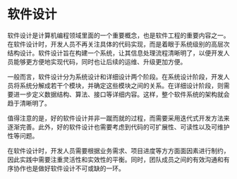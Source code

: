 # 软件设计
软件设计是计算机编程领域里面的一个重要概念，也是软件工程的重要内容之一。在软件设计时，开发人员不再关注具体的代码实现，而是着眼于系统级别的高层次结构设计。软件设计旨在构建一个系统，让其信息处理流程清晰明了，以便开发人员能够更方便地实现代码，同时也让后续的运维、升级更加方便。

一般而言，软件设计分为系统设计和详细设计两个阶段。在系统设计阶段，开发人员将系统分解成若干个模块，并确定这些模块之间的关系。在详细设计阶段，则需要进一步定义数据结构、算法、接口等详细内容。这样，整个软件系统的架构就会趋于清晰明了。

值得注意的是，好的软件设计并非一蹴而就的过程，而需要采用迭代式开发方法来逐渐完善。此外，好的软件设计也需要考虑到代码的可扩展性、可读性以及可维护性等问题。

在软件设计时，开发人员需要根据业务需求、项目进度等方方面面因素进行制约，因此实践中需要注重灵活性和实效性的平衡。同时，团队成员之间的有效沟通和有序协作也是做好软件设计不可或缺的一环。